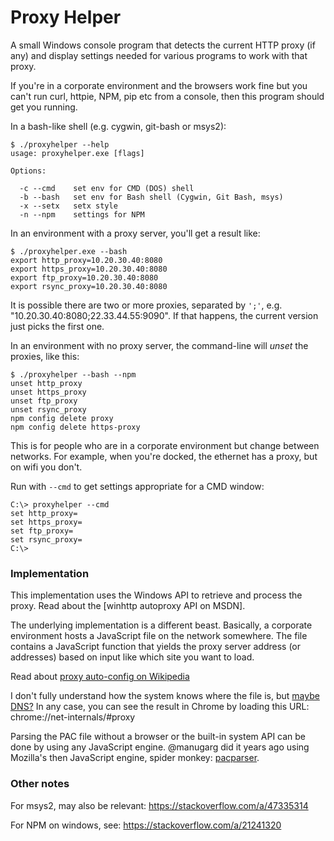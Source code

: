 # Proxy Helper

A small Windows console program that detects the current HTTP proxy (if any)
and display settings needed for various programs to work with that proxy.

If you're in a corporate environment and the browsers work fine but you can't
run curl, httpie, NPM, pip etc from a console, then this program should get you running.

In a bash-like shell (e.g. cygwin, git-bash or msys2):

```
$ ./proxyhelper --help
usage: proxyhelper.exe [flags]

Options:

  -c --cmd    set env for CMD (DOS) shell
  -b --bash   set env for Bash shell (Cygwin, Git Bash, msys)
  -x --setx   setx style
  -n --npm    settings for NPM
```

In an environment with a proxy server, you'll get a result like:

```
$ ./proxyhelper.exe --bash
export http_proxy=10.20.30.40:8080
export https_proxy=10.20.30.40:8080
export ftp_proxy=10.20.30.40:8080
export rsync_proxy=10.20.30.40:8080
```

It is possible there are two or more proxies, separated by `';'`, e.g. "10.20.30.40:8080;22.33.44.55:9090".
If that happens, the current version just picks the first one.

In an environment with no proxy server, the command-line will _unset_ the proxies, like this:

```
$ ./proxyhelper --bash --npm
unset http_proxy
unset https_proxy
unset ftp_proxy
unset rsync_proxy
npm config delete proxy
npm config delete https-proxy
```

This is for people who are in a corporate environment but change between networks.
For example, when you're docked, the ethernet has a proxy, but on wifi you don't.

Run with `--cmd` to get settings appropriate for a CMD window:

```
C:\> proxyhelper --cmd
set http_proxy=
set https_proxy=
set ftp_proxy=
set rsync_proxy=
C:\>
```

### Implementation

This implementation uses the Windows API to retrieve and process the proxy.
Read about the [winhttp autoproxy API on MSDN].

The underlying implementation is a different beast. Basically, a corporate environment
hosts a JavaScript file on the network somewhere. The file contains a JavaScript function
that yields the proxy server address (or addresses) based on input like which site you want
to load.

Read about [proxy auto-config on Wikipedia][4]

I don't fully understand how the system knows where the file is, but [maybe DNS?][2]
In any case, you can see the result in Chrome by loading this URL: chrome://net-internals/#proxy

Parsing the PAC file without a browser or the built-in system API can be done by using
any JavaScript engine. @manugarg did it years ago using Mozilla's then JavaScript engine,
spider monkey: [pacparser][3].

### Other notes

For msys2, may also be relevant: https://stackoverflow.com/a/47335314

For NPM on windows, see: https://stackoverflow.com/a/21241320

[1]: https://docs.microsoft.com/en-us/windows/desktop/winhttp/winhttp-autoproxy-api
[2]: https://support.microsoft.com/en-au/help/900935/how-the-windows-update-client-determines-which-proxy-server-to-use-to
[3]: https://github.com/manugarg/pacparser
[4]: http://en.wikipedia.org/wiki/Proxy_auto-config


